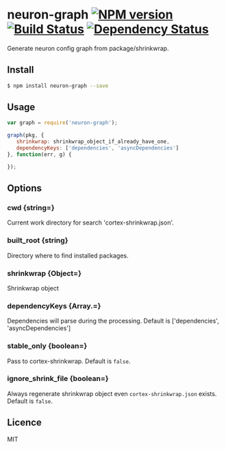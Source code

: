 # neuron-graph [![NPM version](https://badge.fury.io/js/neuron-graph.svg)](http://badge.fury.io/js/neuron-graph) [![Build Status](https://travis-ci.org/cortexjs/neuron-graph.svg?branch=master)](https://travis-ci.org/cortexjs/neuron-graph) [![Dependency Status](https://gemnasium.com/cortexjs/neuron-graph.svg)](https://gemnasium.com/cortexjs/neuron-graph)

Generate neuron config graph from package/shrinkwrap.

## Install

```bash
$ npm install neuron-graph --save
```

## Usage

```js
var graph = require('neuron-graph');

graph(pkg, {
   shrinkwrap: shrinkwrap_object_if_already_have_one,
   dependencyKeys: ['dependencies', 'asyncDependencies']
}, function(err, g) {

});
```


## Options


### cwd {string=}

Current work directory for search 'cortex-shrinkwrap.json'.

### built_root {string}

Directory where to find installed packages.

### shrinkwrap {Object=}

Shrinkwrap object

### dependencyKeys {Array.<String>=}

Dependencies will parse during the processing. Default is ['dependencies', 'asyncDependencies']

### stable_only {boolean=}

Pass to cortex-shrinkwrap. Default is `false`.

### ignore_shrink_file {boolean=}

Always regenerate shrinkwrap object even `cortex-shrinkwrap.json` exists. Default is `false`.

## Licence

MIT
<!-- do not want to make nodeinit to complicated, you can edit this whenever you want. -->
